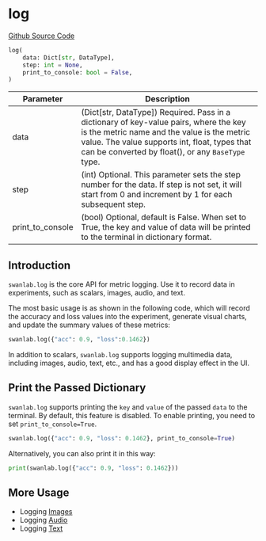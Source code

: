 # log

[Github Source Code](https://github.com/SwanHubX/SwanLab/blob/main/swanlab/data/sdk.py)

```python
log(
    data: Dict[str, DataType],
    step: int = None,
    print_to_console: bool = False,
)
```

| Parameter | Description |
|-----------|-------------|
| data      | (Dict[str, DataType]) Required. Pass in a dictionary of key-value pairs, where the key is the metric name and the value is the metric value. The value supports int, float, types that can be converted by float(), or any `BaseType` type. |
| step      | (int) Optional. This parameter sets the step number for the data. If step is not set, it will start from 0 and increment by 1 for each subsequent step. |
| print_to_console | (bool) Optional, default is False. When set to True, the key and value of data will be printed to the terminal in dictionary format. |

## Introduction

`swanlab.log` is the core API for metric logging. Use it to record data in experiments, such as scalars, images, audio, and text.

The most basic usage is as shown in the following code, which will record the accuracy and loss values into the experiment, generate visual charts, and update the summary values of these metrics:

```python
swanlab.log({"acc": 0.9, "loss":0.1462})
```

In addition to scalars, `swanlab.log` supports logging multimedia data, including images, audio, text, etc., and has a good display effect in the UI.

## Print the Passed Dictionary

`swanlab.log` supports printing the `key` and `value` of the passed `data` to the terminal. By default, this feature is disabled. To enable printing, you need to set `print_to_console=True`.

```python
swanlab.log({"acc": 0.9, "loss": 0.1462}, print_to_console=True)
```

Alternatively, you can also print it in this way:

```python
print(swanlab.log({"acc": 0.9, "loss": 0.1462}))
```

## More Usage

- Logging [Images](/en/api/py-Image.md)
- Logging [Audio](/en/api/py-Audio.md)
- Logging [Text](/en/api/py-Text.md)